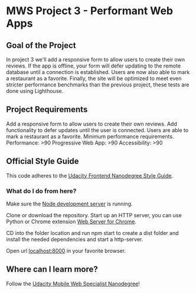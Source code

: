 # MWS Project 3 - Performant Web Apps

## Goal of the Project
In project 3 we'll add a responsive form to allow users to create their own reviews. If the app is offline, your form will defer updating to the remote database until a connection is established. Users are now also able to mark a restaurant as a favorite. Finally, the site will be optimized to meet even stricter performance benchmarks than the previous project, these tests are done using Lighthouse.

## Project Requirements
Add a responsive form to allow users to create their own reviews.
Add functionality to defer updates until the user is connected.
Users are able to mark a restaurant as a favorite.
Minimum performance requirements.
  Performance: >90
  Progressive Web App: >90
  Accessibility: >90

## Official Style Guide
This code adheres to the [Udacity Frontend Nanodegree Style Guide](https://udacity.github.io/frontend-nanodegree-styleguide/).

### What do I do from here?
Make sure the [Node development server](https://github.com/udacity/mws-restaurant-stage-3) is running.

Clone or download the repository.
Start up an HTTP server, you can use Python or Chrome extension [Web Server for Chrome](https://chrome.google.com/webstore/detail/web-server-for-chrome/ofhbbkphhbklhfoeikjpcbhemlocgigb?hl=en).

CD into the folder location and run npm start to create a dist folder and install the needed dependencies and start a http-server.

Open url [localhost:8000](localhost:8000) in your favorite browser.

## Where can I learn more?
Follow the [Udacity Mobile Web Specialist Nanodegree](https://www.udacity.com/course/mobile-web-specialist-nanodegree--nd024)!

